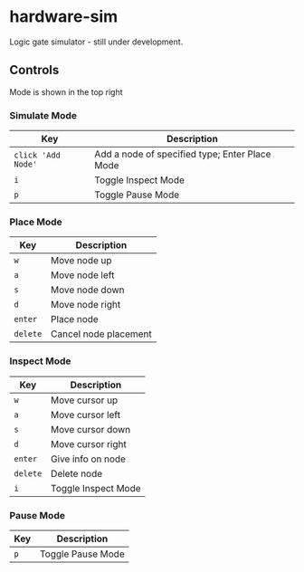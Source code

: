 # hardware-sim

Logic gate simulator - still under development.

## Controls
Mode is shown in the top right
### Simulate Mode
| Key | Description |
| --- | --- |
| `click 'Add Node'` | Add a node of specified type; Enter Place Mode |
| `i` | Toggle Inspect Mode |
| `p` | Toggle Pause Mode |

### Place Mode
| Key | Description |
| --- | --- |
| `w` | Move node up |
| `a` | Move node left |
| `s` | Move node down |
| `d` | Move node right |
| `enter` | Place node |
| `delete` | Cancel node placement |

### Inspect Mode
| Key | Description |
| --- | --- |
| `w` | Move cursor up |
| `a` | Move cursor left |
| `s` | Move cursor down |
| `d` | Move cursor right |
| `enter` | Give info on node |
| `delete` | Delete node |
| `i` | Toggle Inspect Mode |

### Pause Mode
| Key | Description |
| --- | --- |
| `p` | Toggle Pause Mode |
